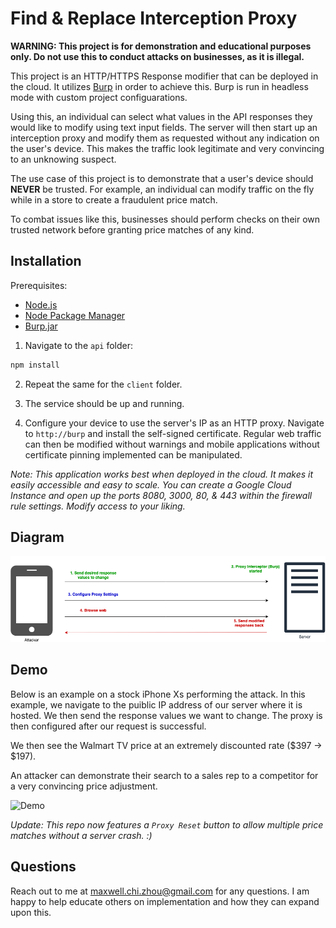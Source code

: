 # Find & Replace Interception Proxy

**WARNING: This project is for demonstration and educational purposes only. Do not use this to conduct attacks on businesses, as it is illegal.**

This project is an HTTP/HTTPS Response modifier that can be deployed in the cloud. It utilizes [Burp](https://portswigger.net/burpproxy)  in order to achieve this. Burp is run in headless mode with custom project configuarations.

Using this, an individual can select what values in the API responses they would like to modify using text input fields. The server will then start up an interception proxy and modify them as requested without any indication on the user's device. This makes the traffic look legitimate and very convincing to an unknowing suspect.

The use case of this project is to demonstrate that a user's device should **NEVER** be trusted. For example, an individual can modify traffic on the fly while in a store to create a fraudulent price match. 

To combat issues like this, businesses should perform checks on their own trusted network before granting price matches of any kind.


## Installation

Prerequisites:
- [Node.js](https://nodejs.org/en/)
- [Node Package Manager](https://www.npmjs.com/)
- [Burp.jar](https://portswigger.net/burp/releases/download?product=community&version=1.7.36&type=jar)

1. Navigate to the `api` folder:
```bash
npm install
```
2. Repeat the same for the `client` folder.

3. The service should be up and running.

4. Configure your device to use the server's IP as an HTTP proxy. Navigate to `http://burp` and install the self-signed certificate. Regular web traffic can then be modified  without warnings and mobile applications without certificate pinning implemented can be manipulated.

*Note: This application works best when deployed in the cloud. It makes it easily accessible and easy to scale. You can create a Google Cloud Instance and open up the ports 8080, 3000, 80, & 443 within the firewall rule settings. Modify access to your liking.*

## Diagram
![Diagram](/diagram.png?raw=true "Diagram")
## Demo

Below is an example on a stock iPhone Xs performing the attack. In this example, we navigate to the puiblic IP address of our server where it is hosted. We then send the response values we want to change. The proxy is then configured after our request is successful.

We then see the Walmart TV price at an extremely discounted rate ($397 -> $197).

An attacker can demonstrate their search to a sales rep to a competitor for a very convincing price adjustment. 

![Demo](/demo.gif?raw=true "Demo")


*Update: This repo now features a `Proxy Reset` button to allow multiple price matches without a server crash. :)*

## Questions
Reach out to me at maxwell.chi.zhou@gmail.com for any questions. I am happy to help educate others on implementation and how they can expand upon this.
